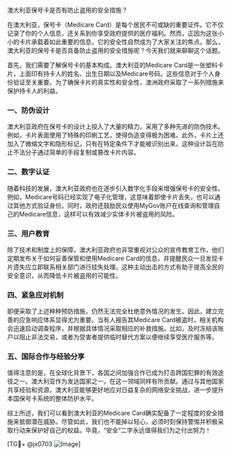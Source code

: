 澳大利亚保号卡是否有防止盗用的安全措施？

在澳大利亚，保号卡（Medicare Card）是每个居民不可或缺的重要证件。它不仅记录了你的个人信息，还关系到你享受政府提供的医疗福利。然而，正因为这张小小的卡片承载着如此重要的信息，它的安全性自然成为了大家关注的焦点。那么，澳大利亚的保号卡是否具备防止盗用的安全措施呢？今天我们就来聊聊这个话题。

首先，我们需要了解保号卡的基本构成。澳大利亚的Medicare Card是一张塑料卡片，上面印有持卡人的姓名、出生日期以及Medicare号码。这些信息对于个人身份验证至关重要。为了确保卡片的真实性和安全性，澳洲政府采取了一系列措施来保护持卡人的利益。

### 一、防伪设计

澳大利亚政府在保号卡的设计上投入了大量的精力，采用了多种先进的防伪技术。例如，卡片表面使用了特殊的印刷工艺，使得伪造变得极为困难。此外，卡片上还加入了微缩文字和隐形标记，只有在特定条件下才能被识别出来。这种设计旨在防止不法分子通过简单的手段复制或篡改卡片内容。

### 二、数字认证

随着科技的发展，澳大利亚政府也在逐步引入数字化手段来增强保号卡的安全性。例如，Medicare号码已经实现了电子化管理，这意味着即使卡片丢失，也可以通过其他方式验证身份。同时，政府还鼓励民众使用MyGov账户在线查询和管理自己的Medicare信息，这样可以有效减少实体卡片被盗用的风险。

### 三、用户教育

除了技术和制度上的保障，澳大利亚政府也非常重视对公众的宣传教育工作。他们定期发布关于如何妥善保管和使用Medicare Card的信息，并提醒民众一旦发现卡片遗失应立即联系相关部门进行挂失处理。这种主动出击的方式有助于提高全民的安全意识，从而降低卡片被盗用的可能性。

### 四、紧急应对机制

即便采取了上述种种预防措施，仍然无法完全杜绝意外情况的发生。因此，建立完善的应急响应体系显得尤为重要。当有人报告其Medicare Card被盗时，相关机构会迅速启动调查程序，并根据具体情况采取相应的补救措施。比如，及时冻结该账户以阻止非法交易，或者为受害者提供临时替代方案以便继续享受医疗服务等。

### 五、国际合作与经验分享

值得注意的是，在全球化背景下，各国之间加强合作已成为打击跨国犯罪的有效途径之一。澳大利亚作为发达国家之一，在这一领域同样有所贡献。通过与其他国家共享经验和资源，澳大利亚能够更好地应对日益复杂的网络安全挑战，进一步提升本国保号卡系统的整体防护水平。

综上所述，我们可以看到澳大利亚的Medicare Card确实配备了一定程度的安全措施来抵御潜在威胁。尽管如此，我们也不能掉以轻心，必须时刻保持警惕并积极采取行动来保护好自己的权益。毕竟，“安全”二字永远值得我们为之付出努力！

[TG💪+ @jx0703 ![Image](https://github.com/user-attachments/assets/dbca1d08-cadb-493c-b0ec-ad6f7a83f270)]